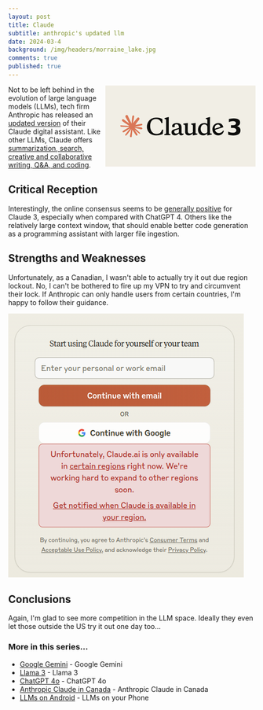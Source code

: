 ```yaml
---
layout: post
title: Claude
subtitle: anthropic's updated llm
date: 2024-03-4
background: /img/headers/morraine_lake.jpg
comments: true
published: true
---
```


<img src="/img/posts/anthropic-claude-3.png" class="img-fluid" style="float: right" />

Not to be left behind in the evolution of large language models (LLMs), tech firm Anthropic has released an [updated version](https://www.anthropic.com/news/claude-3-family) of their Claude digital assistant.  Like other LLMs, Claude offers [summarization, search, creative and collaborative writing, Q&A, and coding](https://www.anthropic.com/news/introducing-claude).

## Critical Reception

Interestingly, the online consensus seems to be [generally positive](https://www.reddit.com/r/OpenAI/comments/1bcjdzl/are_you_using_claude_3/) for Claude 3, especially when compared with ChatGPT 4.  Others like the relatively large context window, that should enable better code generation as a programming assistant with larger file ingestion.

## Strengths and Weaknesses

Unfortunately, as a Canadian, I wasn't able to actually try it out due region lockout.  No, I can't be bothered to fire up my VPN to try and circumvent their lock.  If Anthropic can only handle users from certain countries, I'm happy to follow their guidance.

<img src="/img/posts/anthropic-claude-no-canada.png" class="img-fluid" />

## Conclusions

Again, I'm glad to see more competition in the LLM space.  Ideally they even let those outside the US try it out one day too...  

### More in this series...
* [Google Gemini](/2024/02/16/google-gemini) - Google Gemini
* [Llama 3](/2024/04/19/llama-3) - Llama 3
* [ChatGPT 4o](/2024/05/21/chatgpt-4o) - ChatGPT 4o
* [Anthropic Claude in Canada](/2024/06/05/anthropic-claude-canada) - Anthropic Claude in Canada
* [LLMs on Android](/2024/07/18/llms-on-android) - LLMs on your Phone